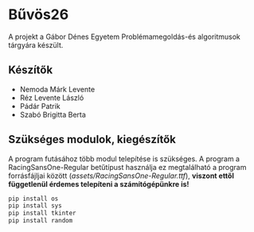 
# Bűvös26 
A projekt a Gábor Dénes Egyetem Problémamegoldás-és algoritmusok tárgyára készült. 




## Készítők

- Nemoda Márk Levente
- Réz Levente László 
- Pádár Patrik
- Szabó Brigitta Berta





## Szükséges modulok, kiegészítők

A program futásához több modul telepítése is szükséges. A program a RacingSansOne-Regular betűtípust használja ez megtalálható a program forrásfájljai között (*assets/RacingSansOne-Regular.ttf*), **viszont ettől függetlenül érdemes telepíteni a számítógépünkre is!**
```bash
pip install os
pip install sys
pip install tkinter
pip install random 
```


